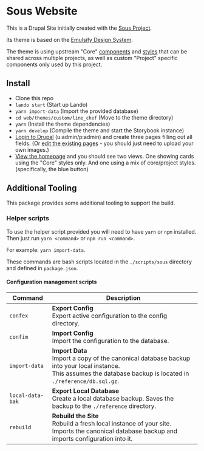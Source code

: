 # Sous Website

This is a Drupal Site initially created with the [Sous Project](https://github.com/fourkitchens/sous-drupal-project).

Its theme is based on the [Emulsify Design System](https://github.com/emulsify-ds/emulsify-design-system).

The theme is using upstream "Core" [components](https://github.com/ModulesUnraveled/sous-components-twig) and [styles](https://github.com/ModulesUnraveled/sous-styles) that can be shared across multiple projects, as well as custom "Project" specific components only used by this project.

## Install

- Clone this repo
- `lando start` (Start up Lando)
- `yarn import-data` (Import the provided database)
- `cd web/themes/custom/line_chef` (Move to the theme directory)
- `yarn` (Install the theme dependencies)
- `yarn develop` (Compile the theme and start the Storybook instance)
- [Login to Drupal](https://sous-project.lndo.site/user) (u:admin/p:admin) and create three pages filling out all fields. (Or [edit the existing pages](https://sous-project.lndo.site/admin/content) - you should just need to upload your own images.)
- [View the homepage](https://sous-project.lndo.site/) and you should see two views. One showing cards using the "Core" styles only. And one using a mix of core/project styles. (specifically, the blue button)

## Additional Tooling

This package provides some additional tooling to support the build.

### Helper scripts

To use the helper script provided you will need to have `yarn` or `npm` installed. Then just run `yarn <command>` or `npm run <command>`.

For example: `yarn import-data`.

These commands are bash scripts located in the `./scripts/sous` directory and defined in `package.json`.

#### Configuration management scripts

| Command          | Description                                                                                                                                                              |
| ---------------- | ------------------------------------------------------------------------------------------------------------------------------------------------------------------------ |
| `confex`         | **Export Config**<br> Export active configuration to the config directory.                                                                                               |
| `confim`         | **Import Config**<br> Import the configuration to the database.                                                                                                          |
| `import-data`    | **Import Data**<br> Import a copy of the canonical database backup into your local instance.<br> This assumes the database backup is located in `./reference/db.sql.gz`. |
| `local-data-bak` | **Export Local Database**<br> Create a local database backup. Saves the backup to the `./reference` directory.                                                           |
| `rebuild`        | **Rebuild the Site**<br> Rebuild a fresh local instance of your site.<br> Imports the canonical database backup and imports configuration into it.                       |
